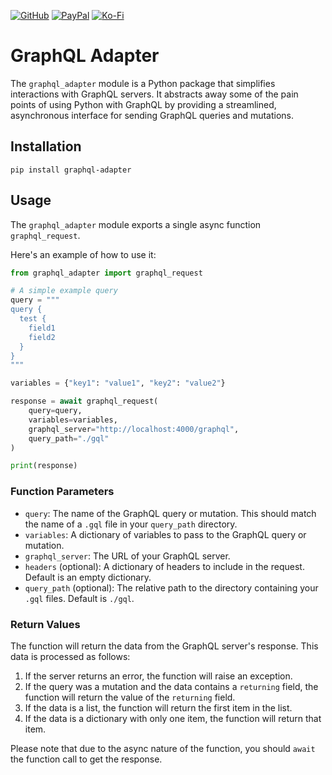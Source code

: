 [![GitHub](https://img.shields.io/badge/GitHub-Sponsor%20Josh%20XT-blue?logo=github&style=plastic)](https://github.com/sponsors/Josh-XT) [![PayPal](https://img.shields.io/badge/PayPal-Sponsor%20Josh%20XT-blue.svg?logo=paypal&style=plastic)](https://paypal.me/joshxt) [![Ko-Fi](https://img.shields.io/badge/Kofi-Sponsor%20Josh%20XT-blue.svg?logo=kofi&style=plastic)](https://ko-fi.com/joshxt)

# GraphQL Adapter

The `graphql_adapter` module is a Python package that simplifies interactions with GraphQL servers. It abstracts away some of the pain points of using Python with GraphQL by providing a streamlined, asynchronous interface for sending GraphQL queries and mutations.

## Installation

```
pip install graphql-adapter
```

## Usage

The `graphql_adapter` module exports a single async function `graphql_request`.

Here's an example of how to use it:

```python
from graphql_adapter import graphql_request

# A simple example query
query = """
query {
  test {
    field1
    field2
  }
}
"""

variables = {"key1": "value1", "key2": "value2"}

response = await graphql_request(
    query=query,
    variables=variables,
    graphql_server="http://localhost:4000/graphql",
    query_path="./gql"
)

print(response)
```

### Function Parameters

- `query`: The name of the GraphQL query or mutation. This should match the name of a `.gql` file in your `query_path` directory.
- `variables`: A dictionary of variables to pass to the GraphQL query or mutation.
- `graphql_server`: The URL of your GraphQL server.
- `headers` (optional): A dictionary of headers to include in the request. Default is an empty dictionary.
- `query_path` (optional): The relative path to the directory containing your `.gql` files. Default is `./gql`.

### Return Values

The function will return the data from the GraphQL server's response. This data is processed as follows:

1. If the server returns an error, the function will raise an exception.
2. If the query was a mutation and the data contains a `returning` field, the function will return the value of the `returning` field.
3. If the data is a list, the function will return the first item in the list.
4. If the data is a dictionary with only one item, the function will return that item.

Please note that due to the async nature of the function, you should `await` the function call to get the response.